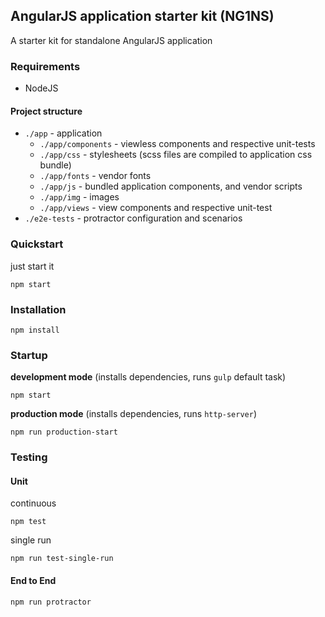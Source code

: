## AngularJS application starter kit (NG1NS)

A starter kit for standalone AngularJS application

### Requirements

* NodeJS

#### Project structure

* `./app` - application
  * `./app/components` - viewless components and respective unit-tests
  * `./app/css` - stylesheets (scss files are compiled to application css bundle)
  * `./app/fonts` - vendor fonts
   * `./app/js` - bundled application components, and vendor scripts
  * `./app/img` - images
  * `./app/views` - view components and respective unit-test
* `./e2e-tests` - protractor configuration and scenarios

### Quickstart

just start it

```
npm start
```

### Installation

```
npm install
```

### Startup

**development mode** (installs dependencies, runs `gulp` default task)

```
npm start
```

**production mode** (installs dependencies, runs `http-server`)

```
npm run production-start
```

### Testing

#### Unit

continuous

```
npm test
```

single run

```
npm run test-single-run
```

#### End to End

```
npm run protractor
```
